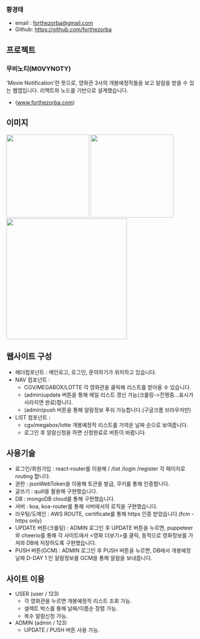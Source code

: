
### 황경태
- email : forthezorba@gmail.com
- Github: https://github.com/forthezorba

## 프로젝트
### 무비노티(MOVYNOTY)

'Movie Notification'란 뜻으로, 영화관 3사의 개봉예정작들을 보고 알람을 받을 수 있는 웹앱입니다. 리액트와 노드를 기반으로 설계했습니다.
- (www.forthezorba.com)

## 이미지
<div>
<img src="https://user-images.githubusercontent.com/59009409/83016217-8fe7f400-a05c-11ea-89e6-e5a64ea90ea4.jpg" width="220px" >
<img src="https://user-images.githubusercontent.com/59009409/83016213-8eb6c700-a05c-11ea-9514-e79d0f95946a.jpg" width="220px" >
<img src="https://user-images.githubusercontent.com/59009409/83016592-2c11fb00-a05d-11ea-98d1-63526093d8e4.jpg" width="320px" >
</div>


## 웹사이트 구성
- 헤더컴포넌트 : 메인로고, 로그인, 문의하기가 위치하고 있습니다.
- NAV 컴포넌트 : 
   - CGV/MEGABOX/LOTTE 각 영화관을 클릭해 리스트를 받아올 수 있습니다.
   - (admin)update 버튼을 통해 매일 리스트 갱신 가능(크롤링->진행중...표시가 사라지면 완료)합니다.
   - (admin)push 버튼을 통해 알람정보 푸쉬 가능합니다.(구글크롬 브라우저만)
- LIST 컴포넌트 : 
   - cgv/megabox/lotte 개봉예정작 리스트를 가까운 날짜 순으로 보여줍니다.
   - 로그인 후 알람신청을 하면 신청완료로 버튼이 바뀝니다.

## 사용기술
- 로그인/회원가입 : react-router를 이용해 / /list /login /register 각 페이지로 routing 합니다.
- 권한 : jsonWebToken을 이용해 토큰을 발급, 쿠키를 통해 인증합니다.
- 글쓰기 : quill을 활용해 구현했습니다.
- DB : mongoDB cloud를 통해 구현했습니다.
- 서버 : koa, koa-router를 통해 서버에서의 로직을 구현했습니다.
- 라우팅/도메인 : AWS ROUTE, certificate를 통해 https 인증 받았습니다.(fcm - https only)
- UPDATE 버튼(크롤링) : ADMIN 로그인 후 UPDATE 버튼을 누르면, puppeteer와 cheerio를 통해 각 사이트에서 <영화 더보기>를 클릭, 동적으로 영화정보를 가져와 DB에 저장하도록 구현했습니다.
- PUSH 버튼(GCM) : ADMIN 로그인 후 PUSH 버튼을 누르면, DB에서 개봉예정 날짜 D-DAY 1 인 알람정보를 GCM을 통해 알람을 보내줍니다.

## 사이트 이용
- USER (user / 123)   
   - 각 영화관을 누르면 개봉예정작 리스트 조회 가능.
   - 셀렉트 박스를 통해 날짜/이름순 정렬 가능.
   - 복수 알람신청 가능.
- ADMIN (admin / 123)
   - UPDATE / PUSH 버튼 사용 가능.
